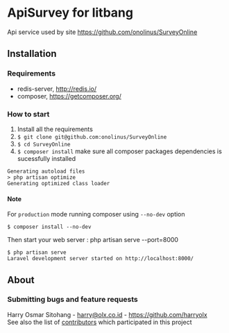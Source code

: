 # ApiSurvey for litbang

Api service used by site <https://github.com/onolinus/SurveyOnline>

## Installation

### Requirements
- redis-server, <http://redis.io/>
- composer, <https://getcomposer.org/>

### How to start
1. Install all the requirements
2. `$ git clone git@github.com:onolinus/SurveyOnline`
3. `$ cd SurveyOnline`
4. `$ composer install`
make sure all composer packages dependencies is sucessfully installed
```
Generating autoload files
> php artisan optimize
Generating optimized class loader
```
#### Note
For `production` mode running composer using `--no-dev` option
```
$ composer install --no-dev
```
Then start your web server : php artisan serve --port=8000
```
$ php artisan serve
Laravel development server started on http://localhost:8000/
```


## About

### Submitting bugs and feature requests
Harry Osmar Sitohang - <harry@olx.co.id> - <https://github.com/harryolx><br />
See also the list of [contributors](https://github.com/olxindonesia/oneweb/contributors) which participated in this project